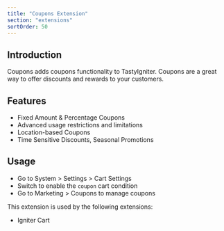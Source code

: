 ```yaml
---
title: "Coupons Extension"
section: "extensions"
sortOrder: 50
---
```


## Introduction

Coupons adds coupons functionality to TastyIgniter. Coupons are a great way to offer discounts and rewards to your
customers.

## Features

- Fixed Amount & Percentage Coupons
- Advanced usage restrictions and limitations
- Location-based Coupons
- Time Sensitive Discounts, Seasonal Promotions

## Usage

- Go to System > Settings > Cart Settings
- Switch to enable the `coupon` cart condition
- Go to Marketing > Coupons to manage coupons

This extension is used by the following extensions:

- Igniter Cart
